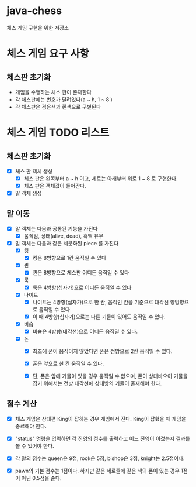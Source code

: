 # java-chess

체스 게임 구현을 위한 저장소

# 체스 게임 요구 사항

## 체스판 초기화

* 게임을 수행하는 체스 판이 존재한다
* 각 체스판에는 번호가 달려있다(a ~ h, 1 ~ 8 )
* 각 체스판은 검은색과 흰색으로 구별된다

# 체스 게임 TODO 리스트

## 체스판 초기화

- [x] 체스 판 객체 생성
    - [x] 체스 판은 왼쪽부터 a ~ h 이고, 세로는 아래부터 위로 1 ~ 8 로 구현한다.
    - [x] 체스 판은 객체값이 들어간다.
- [x] 말 객체 생성

## 말 이동

- [x] 말 객체는 다음과 공통된 기능을 가진다
    - [x] 움직임, 상태(alive, dead), 흑백 유무
- [x] 말 객체는 다음과 같은 세분화된 piece 를 가진다
    - [x] 킹
        - [x] 킹은 8방향으로 1칸 움직일 수 있다
    - [x] 퀸
        - [x] 퀸은 8방향으로 체스판 어디든 움직일 수 있다
    - [x] 룩
        - [x] 룩은 4방향(십자가)으로 어디든 움직일 수 있다
    - [x] 나이트
        - [x] 나이트는 4방향(십자가)으로 한 칸, 움직인 칸을 기준으로 대각선 양방향으로 움직일 수 있다
        - [x] 이 때 4방향(십자가)으로는 다른 기물이 있어도 움직일 수 있다.
    - [x] 비숍
        - [x] 비숍은 4방향(대각선)으로 어디든 움직일 수 있다.
    - [x] 폰
        - [x] 최초에 폰이 움직이지 않았다면 폰은 전방으로 2칸 움직일 수 있다.
        - [x] 폰은 앞으로 한 칸 움직일 수 있다.
        - [x] 단, 폰은 앞에 기물이 있을 경우 움직일 수 없으며, 폰이 상대바으이 기물을 잡기 위해서는 전방 대각선에 상대방의 기물이 존재해야 한다.


## 점수 계산
- [x] 체스 게임은 상대편 King이 잡히는 경우 게임에서 진다. King이 잡혔을 때 게임을 종료해야 한다.
- [x] "status" 명령을 입력하면 각 진영의 점수를 출력하고 어느 진영이 이겼는지 결과를 볼 수 있어야 한다.
- [x] 각 말의 점수는 queen은 9점, rook은 5점, bishop은 3점, knight는 2.5점이다.
- [x] pawn의 기본 점수는 1점이다. 하지만 같은 세로줄에 같은 색의 폰이 있는 경우 1점이 아닌 0.5점을 준다.

